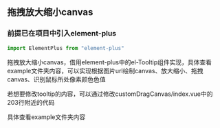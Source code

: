 ## 拖拽放大缩小canvas
### 前提已在项目中引入element-plus
```javascript
import ElementPlus from "element-plus"
```
拖拽放大缩小canvas，借用element-plus中的el-Tooltip组件实现，具体查看example文件夹内容，可以实现根据图片url绘制canvas、放大缩小、拖拽canvas、识别鼠标所处像素颜色色值
   
若想要修改tooltip的内容，可以通过修改customDragCanvas/index.vue中的203行附近的代码

具体查看example文件夹内容
